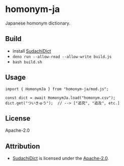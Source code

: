 # homonym-ja

Japanese homonym dictionary.

## Build

- install [SudachiDict](https://github.com/WorksApplications/SudachiDict)
- `deno run --allow-read --allow-write build.js`
- `bash build.sh`

## Usage

```
import { HomonymJa } from "homonym-ja/mod.js";

const dict = await HomonymJa.load("homonym.csv");
dict.get("ついきゅう");  // --> ["追究", "追及", etc.]
```

## License

Apache-2.0

## Attribution

- [SudachiDict](https://github.com/WorksApplications/SudachiDict) is licensed
  under the [Apache-2.0](http://www.apache.org/licenses/LICENSE-2.0).
